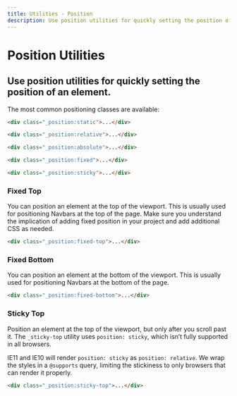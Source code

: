 ```yaml
---
title: Utilities - Position
description: Use position utilities for quickly setting the position of an element.
---
```


# Position Utilities
## Use position utilities for quickly setting the position of an element.

The most common positioning classes are available:

~~~html
<div class="_position:static">...</div>
~~~

~~~html
<div class="_position:relative">...</div>
~~~

~~~html
<div class="_position:absolute">...</div>
~~~

~~~html
<div class="_position:fixed">...</div>
~~~

~~~html
<div class="_position:sticky">...</div>
~~~

### Fixed Top
You can position an element at the top of the viewport. This is usually used for positioning Navbars at the top of the page. Make sure you understand the implication of adding fixed position in your project and add additional CSS as needed.

~~~html
<div class="_position:fixed-top">...</div>
~~~

### Fixed Bottom
You can position an element at the bottom of the viewport. This is usually used for positioning Navbars at the bottom of the page. 

~~~html
<div class="_position:fixed-bottom">...</div>
~~~

### Sticky Top
Position an element at the top of the viewport, but only after you scroll past it. The `_sticky-top` utility uses `position: sticky`, which isn’t fully supported in all browsers.

IE11 and IE10 will render `position: sticky` as `position: relative`. We wrap the styles in a `@supports` query, limiting the stickiness to only browsers that can render it properly.

~~~html
<div class="_position:sticky-top">...</div>
~~~
